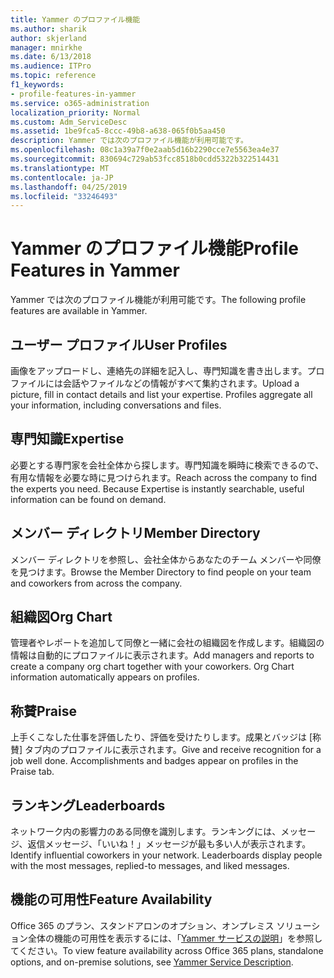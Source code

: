 ```yaml
---
title: Yammer のプロファイル機能
ms.author: sharik
author: skjerland
manager: mnirkhe
ms.date: 6/13/2018
ms.audience: ITPro
ms.topic: reference
f1_keywords:
- profile-features-in-yammer
ms.service: o365-administration
localization_priority: Normal
ms.custom: Adm_ServiceDesc
ms.assetid: 1be9fca5-8ccc-49b8-a638-065f0b5aa450
description: Yammer では次のプロファイル機能が利用可能です。
ms.openlocfilehash: 08c1a39a7f0e2aab5d16b2290cce7e5563ea4e37
ms.sourcegitcommit: 830694c729ab53fcc8518b0cdd5322b322514431
ms.translationtype: MT
ms.contentlocale: ja-JP
ms.lasthandoff: 04/25/2019
ms.locfileid: "33246493"
---
```

# <a name="profile-features-in-yammer"></a><span data-ttu-id="b8ab1-103">Yammer のプロファイル機能</span><span class="sxs-lookup"><span data-stu-id="b8ab1-103">Profile Features in Yammer</span></span>

<span data-ttu-id="b8ab1-104">Yammer では次のプロファイル機能が利用可能です。</span><span class="sxs-lookup"><span data-stu-id="b8ab1-104">The following profile features are available in Yammer.</span></span>
  
## <a name="user-profiles"></a><span data-ttu-id="b8ab1-105">ユーザー プロファイル</span><span class="sxs-lookup"><span data-stu-id="b8ab1-105">User Profiles</span></span>
<span data-ttu-id="b8ab1-106"><a name="bkmk_UserProfiles"> </a></span><span class="sxs-lookup"><span data-stu-id="b8ab1-106"></span></span>

<span data-ttu-id="b8ab1-p101">画像をアップロードし、連絡先の詳細を記入し、専門知識を書き出します。プロファイルには会話やファイルなどの情報がすべて集約されます。</span><span class="sxs-lookup"><span data-stu-id="b8ab1-p101">Upload a picture, fill in contact details and list your expertise. Profiles aggregate all your information, including conversations and files.</span></span>
  
## <a name="expertise"></a><span data-ttu-id="b8ab1-109">専門知識</span><span class="sxs-lookup"><span data-stu-id="b8ab1-109">Expertise</span></span>
<span data-ttu-id="b8ab1-110"><a name="bkmk_Expertise"> </a></span><span class="sxs-lookup"><span data-stu-id="b8ab1-110"></span></span>

<span data-ttu-id="b8ab1-p102">必要とする専門家を会社全体から探します。専門知識を瞬時に検索できるので、有用な情報を必要な時に見つけられます。</span><span class="sxs-lookup"><span data-stu-id="b8ab1-p102">Reach across the company to find the experts you need. Because Expertise is instantly searchable, useful information can be found on demand.</span></span>
  
## <a name="member-directory"></a><span data-ttu-id="b8ab1-113">メンバー ディレクトリ</span><span class="sxs-lookup"><span data-stu-id="b8ab1-113">Member Directory</span></span>
<span data-ttu-id="b8ab1-114"><a name="bkmk_MemberDirectory"> </a></span><span class="sxs-lookup"><span data-stu-id="b8ab1-114"></span></span>

<span data-ttu-id="b8ab1-115">メンバー ディレクトリを参照し、会社全体からあなたのチーム メンバーや同僚を見つけます。</span><span class="sxs-lookup"><span data-stu-id="b8ab1-115">Browse the Member Directory to find people on your team and coworkers from across the company.</span></span>
  
## <a name="org-chart"></a><span data-ttu-id="b8ab1-116">組織図</span><span class="sxs-lookup"><span data-stu-id="b8ab1-116">Org Chart</span></span>
<span data-ttu-id="b8ab1-117"><a name="bkmk_OrgChart"> </a></span><span class="sxs-lookup"><span data-stu-id="b8ab1-117"></span></span>

<span data-ttu-id="b8ab1-p103">管理者やレポートを追加して同僚と一緒に会社の組織図を作成します。組織図の情報は自動的にプロファイルに表示されます。</span><span class="sxs-lookup"><span data-stu-id="b8ab1-p103">Add managers and reports to create a company org chart together with your coworkers. Org Chart information automatically appears on profiles.</span></span>
  
## <a name="praise"></a><span data-ttu-id="b8ab1-120">称賛</span><span class="sxs-lookup"><span data-stu-id="b8ab1-120">Praise</span></span>
<span data-ttu-id="b8ab1-121"><a name="bkmk_Praise"> </a></span><span class="sxs-lookup"><span data-stu-id="b8ab1-121"></span></span>

<span data-ttu-id="b8ab1-p104">上手くこなした仕事を評価したり、評価を受けたりします。成果とバッジは [称賛] タブ内のプロファイルに表示されます。</span><span class="sxs-lookup"><span data-stu-id="b8ab1-p104">Give and receive recognition for a job well done. Accomplishments and badges appear on profiles in the Praise tab.</span></span>
  
## <a name="leaderboards"></a><span data-ttu-id="b8ab1-124">ランキング</span><span class="sxs-lookup"><span data-stu-id="b8ab1-124">Leaderboards</span></span>
<span data-ttu-id="b8ab1-125"><a name="bkmk_Leaderboards"> </a></span><span class="sxs-lookup"><span data-stu-id="b8ab1-125"></span></span>

<span data-ttu-id="b8ab1-p105">ネットワーク内の影響力のある同僚を識別します。ランキングには、メッセージ、返信メッセージ、「いいね！」メッセージが最も多い人が表示されます。</span><span class="sxs-lookup"><span data-stu-id="b8ab1-p105">Identify influential coworkers in your network. Leaderboards display people with the most messages, replied-to messages, and liked messages.</span></span>
  
## <a name="feature-availability"></a><span data-ttu-id="b8ab1-128">機能の可用性</span><span class="sxs-lookup"><span data-stu-id="b8ab1-128">Feature Availability</span></span>
<span data-ttu-id="b8ab1-129"><a name="bkmk_Leaderboards"> </a></span><span class="sxs-lookup"><span data-stu-id="b8ab1-129"></span></span>

<span data-ttu-id="b8ab1-130">Office 365 のプラン、スタンドアロンのオプション、オンプレミス ソリューション全体の機能の可用性を表示するには、「[Yammer サービスの説明](yammer-service-description.md)」を参照してください。</span><span class="sxs-lookup"><span data-stu-id="b8ab1-130">To view feature availability across Office 365 plans, standalone options, and on-premise solutions, see [Yammer Service Description](yammer-service-description.md).</span></span>
  

